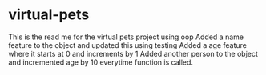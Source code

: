 # virtual-pets
This is the read me for the virtual pets project using oop
Added a name feature to the object and updated this using testing
Added a age feature where it starts at 0 and increments by 1 
Added another person to the object and incremented age by 10 everytime function is called.